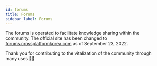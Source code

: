 ```yaml
---
id: forums
title: Forums
sidebar_label: Forums
---
```


The forums is operated to facilitate knowledge sharing within the community.
The official site has been changed to [forums.crossplatformkorea.com](https://forums.crossplatformkorea.com) as of September 23, 2022.

Thank you for contributing to the vitalization of the community through many uses 🙇🏻
